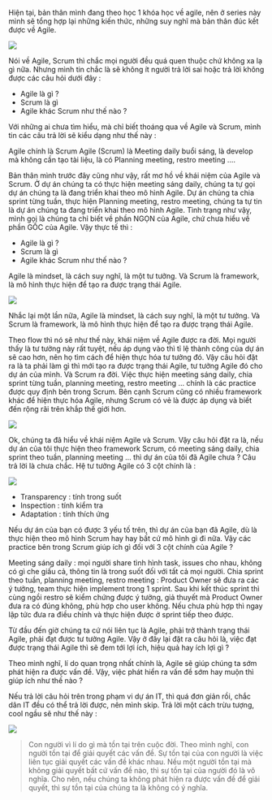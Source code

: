 Hiện tại, bản thân mình đang theo học 1 khóa học về agile, nên ở series này mình sẽ tổng hợp lại những kiến thức, những suy nghĩ mà bản thân đúc kết được về Agile. 

![](https://images.viblo.asia/0e9015c2-4305-45bd-9b4f-84c911653682.png)

Nói về Agile, Scrum thì chắc mọi người đều quá quen thuộc chứ không xa lạ gì nữa. Nhưng mình tin chắc là sẽ không ít người trả lời sai hoặc trả lời không được các câu hỏi dưới đây :

* Agile là gì ?
* Scrum là gì
* Agile khác Scrum như thế nào ?

Với những ai chưa tìm hiểu, mà chỉ biết thoáng qua về Agile và Scrum, mình tin các câu trả lời sẽ kiểu dạng như thế này : 

Agile chính là Scrum
Agile (Scrum) là Meeting daily buổi sáng, là develop mà không cần tạo tài liệu, là có Planning meeting, restro meeting ....

Bản thân mình trước đây cũng như vậy, rất mơ hồ về khái niệm của Agile và Scrum. Ở dự án chúng ta có thực hiện meeting sáng daily, chúng ta tự gọi dự án chúng ta là đang triển khai theo mô hình Agile. Dự án chúng ta chia sprint từng tuần, thực hiện Planning meeting, restro meeting, chúng ta tự tin là dự án chúng ta đang triển khai theo mô hình Agile. Tình trạng như vậy, mình gọi là chúng ta chỉ biết về phần NGỌN của Agile, chứ chưa hiểu về phần GỐC của Agile. Vậy thực tế thì :

* Agile là gì ?
* Scrum là gì
* Agile khác Scrum như thế nào ?

Agile là mindset, là cách suy nghĩ, là một tư tưởng. Và Scrum là framework, là mô hình thực hiện để tạo ra được trạng thái Agile.

![](https://images.viblo.asia/f4baf71a-c95e-445c-b0a9-946da155aaef.png)

Nhắc lại một lần nữa, Agile là mindset, là cách suy nghĩ, là một tư tưởng. Và Scrum là framework, là mô hình thực hiện để tạo ra được trạng thái Agile.

Theo flow thì nó sẽ như thế này, khái niệm về Agile được ra đời. Mọi người thấy là tư tưởng này rất tuyệt, nếu áp dụng vào thì tỉ lệ thành công của dự án sẽ cao hơn, nên họ tìm cách để hiện thực hóa tư tưởng đó. Vậy câu hỏi đặt ra là ta phải làm gì thì mới tạo ra được trạng thái Agile, tư tưởng Agile đó cho dự án của mình. Và Scrum ra đời. Việc thực hiện meeting sáng daily, chia sprint từng tuần, planning meeting, restro meeting ... chính là các practice được quy định bên trong Scrum. Bên cạnh Scrum cũng có nhiều framework khác để hiện thực hóa Agile, nhưng Scrum có vẻ là được áp dụng và biết đến rộng rãi trên khắp thế giới hơn.

![](https://images.viblo.asia/681f6819-b97f-4266-b8e3-209da926f8c8.png)

Ok, chúng ta đã hiểu về khái niệm Agile và Scrum. Vậy câu hỏi đặt ra là, nếu dự án của tôi thực hiện theo framework Scrum, có meeting sáng daily, chia sprint theo tuần, planning meeting ... thì dự án của tôi đã Agile chưa ? Câu trả lời là chưa chắc. Hệ tư tưởng Agile có 3 cột chính là :

![](https://images.viblo.asia/b73caf25-fd29-41d3-afac-f326123b09b9.png)

* Transparency : tính trong suốt
* Inspection : tính kiểm tra
* Adaptation : tính thích ứng

Nếu dự án của bạn có được 3 yếu tố trên, thì dự án của bạn đã Agile, dù là thực hiện theo mô hình Scrum hay hay bất cứ mô hình gì đi nữa. Vậy các practice bên trong Scrum giúp ích gì đối với 3 cột chính của Agile ?

Meeting sáng daily : mọi người share tình hình task, issues cho nhau, không có gì che giấu cả, thông tin là trong suốt đối với tất cả mọi người.
Chia sprint theo tuần, planning meeting, restro meeting : Product Owner sẽ đưa ra các ý tưởng, team thực hiện implement trong 1 sprint. Sau khi kết thúc sprint thì cùng ngồi restro sẽ kiểm chứng được ý tưởng, giả thuyết mà Product Owner đưa ra có đúng không, phù hợp cho user không. Nếu chưa phù hợp thì ngay lập tức đưa ra điều chỉnh và thực hiện được ở sprint tiếp theo được.

Từ đầu đến giờ chúng ta cứ nói liên tục là Agile, phải trở thành trạng thái Agile, phải đạt được tư tưởng Agile. Vậy ở đây lại đặt ra câu hỏi là, việc đạt được trạng thái Agile thì sẽ đem tới lợi ích, hiệu quả hay ích lợi gì ?

Theo mình nghĩ, lí do quan trọng nhất chính là, Agile sẽ giúp chúng ta sớm phát hiện ra được vấn đề. Vậy, việc phát hiển ra vấn đề sớm hay muộn thì giúp ích như thế nào ? 

Nếu trả lời câu hỏi trên trong phạm vi dự án IT, thì quá đơn giản rồi, chắc dân IT đều có thể trả lời được, nên mình skip. Trả lời một cách trừu tượng, cool ngầu sẽ như thế này :

![](https://images.viblo.asia/0ed671aa-2780-4695-bc09-417d8652e17a.jpg)

> Con người vì lí do gì mà tồn tại trên cuộc đời. Theo mình nghĩ, con người tồn tại để giải quyết các vấn đề. Sự tồn tại của con người là việc liên tục giải quyết các vấn đề khác nhau. Nếu một người tồn tại mà không giải quyết bất cứ vấn đề nào, thì sự tồn tại của người đó là vô nghĩa. Cho nên, nếu chúng ta không phát hiện ra được vấn đề để giải quyết, thì sự tồn tại của chúng ta là không có ý nghĩa.